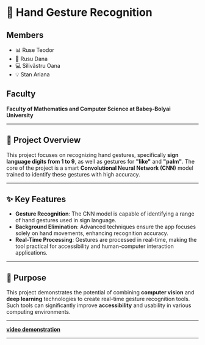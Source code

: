 # 🤖 Hand Gesture Recognition

## Members
- 📊 Ruse Teodor
- 🌟 Rusu Dana
- 💻 Silivăstru Oana
- 💡 Stan Ariana

## Faculty
**Faculty of Mathematics and Computer Science at Babeș-Bolyai University**

---

## 📝 Project Overview
This project focuses on recognizing hand gestures, specifically **sign language digits from 1 to 9**, as well as gestures for **"like"** and **"palm"**. The core of the project is a smart **Convolutional Neural Network (CNN)** model trained to identify these gestures with high accuracy.

---

## ✨ Key Features
- **Gesture Recognition**: The CNN model is capable of identifying a range of hand gestures used in sign language.
- **Background Elimination**: Advanced techniques ensure the app focuses solely on hand movements, enhancing recognition accuracy.
- **Real-Time Processing**: Gestures are processed in real-time, making the tool practical for accessibility and human-computer interaction applications.

---

## 🎯 Purpose
This project demonstrates the potential of combining **computer vision** and **deep learning** technologies to create real-time gesture recognition tools. Such tools can significantly improve **accessibility** and usability in various computing environments.

---

 **[video demonstration](#)**

---


